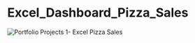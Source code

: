 # Excel_Dashboard_Pizza_Sales
![Portfolio Projects 1- Excel Pizza Sales](https://github.com/ZaimAzmi/Excel_Dashboard_Pizza_Sales/assets/76802526/dafa54a8-6bb5-4cc7-a2d9-ddd0adb14166)
